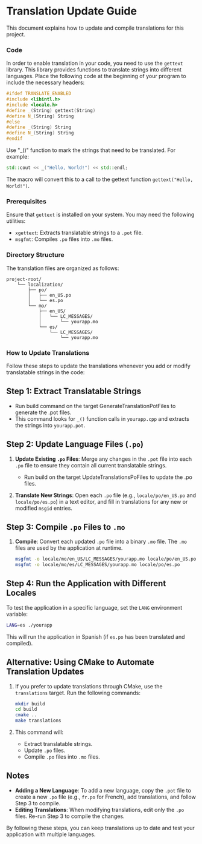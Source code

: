 # Translation Update Guide

This document explains how to update and compile translations for this project.

### Code 

In order to enable translation in your code, you need to use the `gettext` library. This library provides functions to translate strings into different languages.
Place the following code at the beginning of your program to include the necessary headers:

```cpp
#ifdef TRANSLATE_ENABLED
#include <libintl.h>
#include <locale.h>
#define _(String) gettext(String)
#define N_(String) String
#else
#define _(String) String
#define N_(String) String
#endif
```
Use "_()" function to mark the strings that need to be translated. For example:

```cpp
std::cout << _("Hello, World!") << std::endl;
```
The macro will convert this to a call to the gettext function `gettext("Hello, World!")`.

### Prerequisites

Ensure that `gettext` is installed on your system. You may need the following utilities:
- `xgettext`: Extracts translatable strings to a `.pot` file.
- `msgfmt`: Compiles `.po` files into `.mo` files.

### Directory Structure

The translation files are organized as follows:
```
project-root/
    └── localization/
        ├── po/
        │   ├── en_US.po
        │   └── es.po
        └── mo/
            ├── en_US/
            │   └── LC_MESSAGES/
            │       └── yourapp.mo
            └── es/
                └── LC_MESSAGES/
                    └── yourapp.mo
```

### How to Update Translations

Follow these steps to update the translations whenever you add or modify translatable strings in the code:

## Step 1: Extract Translatable Strings

-  Run build command on the target GenerateTranslationPotFiles to generate the .pot files.
- This command looks for `_()` function calls in `yourapp.cpp` and extracts the strings into `yourapp.pot`.

## Step 2: Update Language Files (`.po`)

1. **Update Existing `.po` Files**: Merge any changes in the `.pot` file into each `.po` file to ensure they contain all current translatable strings.

     - Run build on the target UpdateTranslationsPoFiles to update the .po files.

2. **Translate New Strings**: Open each `.po` file (e.g., `locale/po/en_US.po` and `locale/po/es.po`) in a text editor, and fill in translations for any new or modified `msgid` entries.

## Step 3: Compile `.po` Files to `.mo`

1. **Compile**: Convert each updated `.po` file into a binary `.mo` file. The `.mo` files are used by the application at runtime.

    ```bash
    msgfmt -o locale/mo/en_US/LC_MESSAGES/yourapp.mo locale/po/en_US.po
    msgfmt -o locale/mo/es/LC_MESSAGES/yourapp.mo locale/po/es.po
    ```

## Step 4: Run the Application with Different Locales

To test the application in a specific language, set the `LANG` environment variable:

```bash
LANG=es ./yourapp
```

This will run the application in Spanish (if `es.po` has been translated and compiled).

## Alternative: Using CMake to Automate Translation Updates

1. If you prefer to update translations through CMake, use the `translations` target. Run the following commands:

    ```bash
    mkdir build
    cd build
    cmake ..
    make translations
    ```

2. This command will:
   - Extract translatable strings.
   - Update `.po` files.
   - Compile `.po` files into `.mo` files.

## Notes

- **Adding a New Language**: To add a new language, copy the `.pot` file to create a new `.po` file (e.g., `fr.po` for French), add translations, and follow Step 3 to compile.
- **Editing Translations**: When modifying translations, edit only the `.po` files. Re-run Step 3 to compile the changes.

By following these steps, you can keep translations up to date and test your application with multiple languages.